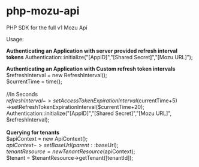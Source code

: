 php-mozu-api
============

PHP SDK for the full v1 Mozu Api


Usage:

<B>Authenticating an Application with server provided refresh interval tokens</B>
Authentication::initialize("[AppID]","[Shared Secret]","[Mozu URL]");

<B>Authenticating an Application with Custom refresh token intervals</B><br>
$refreshInterval = new RefreshInterval();<br>
$currentTime = time();<br>
<br>
//In Seconds<br>
$refreshInterval->setAccessTokenExpirationInterval($currentTime+5)<br> 
	->setRefreshTokenExpirationInterval($currentTime+20);<br>
Authentication::initialize("[AppID]","[Shared Secret]","[Mozu URL]", $refreshInterval);<br>
<br>
<B>Querying for tenants</B><br>
$apiContext = new ApiContext();<br>
$apiContext->setBaseUrl(parent::$baseUrl);<br>
$tenantResource = new TenantResource($apiContext);<br>
$tenant = $tenantResource->getTenant([tenantId]);<br>

